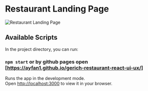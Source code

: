 # Restaurant Landing Page

![Restaurant Landing Page](https://i.ibb.co/5jxBKpw/image.png)

## Available Scripts

In the project directory, you can run:

### `npm start` or by github pages open [https://ayfan1.github.io/gerich-restaurant-react-ui-ux/]

Runs the app in the development mode.\
Open [http://localhost:3000](http://localhost:3000) to view it in your browser.
